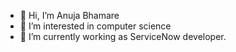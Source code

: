 - 👋 Hi, I’m Anuja Bhamare
- 👀 I’m interested in computer science
- 🌱 I’m currently working as ServiceNow developer.

<!---
AnujaPatil7/AnujaPatil7 is a ✨ special ✨ repository because its `README.md` (this file) appears on your GitHub profile.
You can click the Preview link to take a look at your changes.
--->
